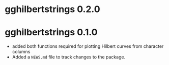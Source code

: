# gghilbertstrings 0.2.0

# gghilbertstrings 0.1.0

* added both functions required for plotting Hilbert curves from character columns
* Added a `NEWS.md` file to track changes to the package.

